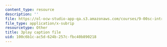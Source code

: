 ```yaml
---
content_type: resource
description: ''
file: https://ol-ocw-studio-app-qa.s3.amazonaws.com/courses/9-00sc-introduction-to-psychology-fall-2011/100c6b1cac5d624b257cfbc40b890218_-cK1og4ElKE.srt
file_type: application/x-subrip
resourcetype: Other
title: 3play caption file
uid: 100c6b1c-ac5d-624b-257c-fbc40b890218
---
```

